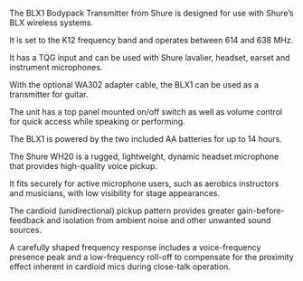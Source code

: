 The BLX1 Bodypack Transmitter from Shure is designed for use with Shure’s BLX wireless systems. 

It is set to the K12 frequency band and operates between 614 and 638 MHz.

It has a TQG input and can be used with Shure lavalier, headset, earset and instrument microphones.

With the optional WA302 adapter cable, the BLX1 can be used as a transmitter for guitar.

The unit has a top panel mounted on/off switch as well as volume control for quick access while speaking or performing. 

The BLX1 is powered by the two included AA batteries for up to 14 hours.

The Shure WH20 is a rugged, lightweight, dynamic headset microphone that provides high-quality voice pickup. 

It fits securely for active microphone users, such as aerobics instructors and musicians, with low visibility for stage appearances.

The cardioid (unidirectional) pickup pattern provides greater gain-before-feedback and isolation from ambient noise and other unwanted sound sources.

A carefully shaped frequency response includes a voice-frequency presence peak and a low-frequency roll-off to compensate for the proximity effect inherent in cardioid mics during close-talk operation.
